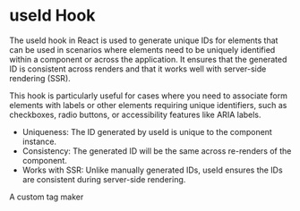 # useId Hook

The useId hook in React is used to generate unique IDs for elements that can be used in scenarios where elements need to be uniquely identified within a component or across the application. It ensures that the generated ID is consistent across renders and that it works well with server-side rendering (SSR).

This hook is particularly useful for cases where you need to associate form elements with labels or other elements requiring unique identifiers, such as checkboxes, radio buttons, or accessibility features like ARIA labels.

- Uniqueness: 
The ID generated by useId is unique to the component instance.
- Consistency: 
The generated ID will be the same across re-renders of the component.
- Works with SSR: 
Unlike manually generated IDs, useId ensures the IDs are consistent during server-side rendering.

A custom tag maker